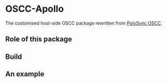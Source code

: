 # OSCC-Apollo
The customised host-side OSCC package rewritten from [PolySync OSCC](https://github.com/PolySync/oscc).

## Role of this package

## Build

## An example